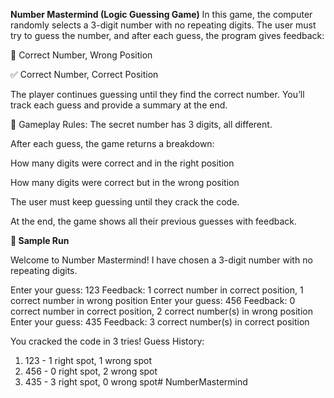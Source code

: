 **Number Mastermind (Logic Guessing Game)**
In this game, the computer randomly selects a 3-digit number with no repeating digits. The user must try to guess the number, and after each guess, the program gives feedback:

🔁 Correct Number, Wrong Position

✅ Correct Number, Correct Position

The player continues guessing until they find the correct number. You’ll track each guess and provide a summary at the end.

🔢 Gameplay Rules:
The secret number has 3 digits, all different.

After each guess, the game returns a breakdown:

How many digits were correct and in the right position

How many digits were correct but in the wrong position

The user must keep guessing until they crack the code.

At the end, the game shows all their previous guesses with feedback.

**📘 Sample Run**

Welcome to Number Mastermind!
I have chosen a 3-digit number with no repeating digits.

Enter your guess: 123
Feedback: 1 correct number in correct position, 1 correct number in wrong position
Enter your guess: 456
Feedback: 0 correct number in correct position, 2 correct number(s) in wrong position
Enter your guess: 435
Feedback: 3 correct number(s) in correct position

You cracked the code in 3 tries!
Guess History:
1. 123 - 1 right spot, 1 wrong spot
2. 456 - 0 right spot, 2 wrong spot
3. 435 - 3 right spot, 0 wrong spot# NumberMastermind
